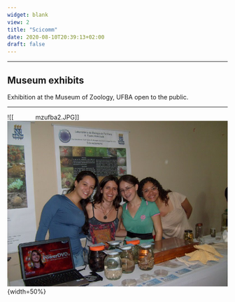 ```yaml
---
widget: blank
view: 2
title: "Scicomm" 
date: 2020-08-10T20:39:13+02:00
draft: false
---
```


---
Museum exhibits
---

Exhibition at the Museum of Zoology, UFBA open to the public.

---

![[<img  width="50px">mzufba2.JPG]] ![mzufba](mzufba.jpeg){width=50%} 


